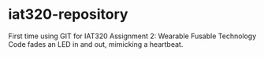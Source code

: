 # iat320-repository
First time using GIT for IAT320 Assignment 2: Wearable Fusable Technology
Code fades an LED in and out, mimicking a heartbeat. 
